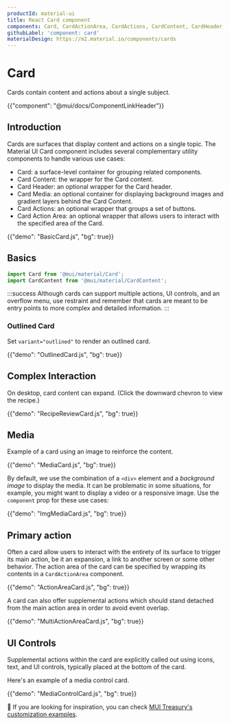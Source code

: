 ```yaml
---
productId: material-ui
title: React Card component
components: Card, CardActionArea, CardActions, CardContent, CardHeader, CardMedia, Collapse, Paper
githubLabel: 'component: card'
materialDesign: https://m2.material.io/components/cards
---
```


# Card

<p class="description">Cards contain content and actions about a single subject.</p>

{{"component": "@mui/docs/ComponentLinkHeader"}}

## Introduction

Cards are surfaces that display content and actions on a single topic.
The Material UI Card component includes several complementary utility components to handle various use cases:

- Card: a surface-level container for grouping related components.
- Card Content: the wrapper for the Card content.
- Card Header: an optional wrapper for the Card header.
- Card Media: an optional container for displaying background images and gradient layers behind the Card Content.
- Card Actions: an optional wrapper that groups a set of buttons.
- Card Action Area: an optional wrapper that allows users to interact with the specified area of the Card.

{{"demo": "BasicCard.js", "bg": true}}

## Basics

```jsx
import Card from '@mui/material/Card';
import CardContent from '@mui/material/CardContent';
```

:::success
Although cards can support multiple actions, UI controls, and an overflow menu, use restraint and remember that cards are meant to be entry points to more complex and detailed information.
:::

### Outlined Card

Set `variant="outlined"` to render an outlined card.

{{"demo": "OutlinedCard.js", "bg": true}}

## Complex Interaction

On desktop, card content can expand. (Click the downward chevron to view the recipe.)

{{"demo": "RecipeReviewCard.js", "bg": true}}

## Media

Example of a card using an image to reinforce the content.

{{"demo": "MediaCard.js", "bg": true}}

By default, we use the combination of a `<div>` element and a _background image_ to display the media. It can be problematic in some situations, for example, you might want to display a video or a responsive image. Use the `component` prop for these use cases:

{{"demo": "ImgMediaCard.js", "bg": true}}

## Primary action

Often a card allow users to interact with the entirety of its surface to trigger its main action, be it an expansion, a link to another screen or some other behavior. The action area of the card can be specified by wrapping its contents in a `CardActionArea` component.

{{"demo": "ActionAreaCard.js", "bg": true}}

A card can also offer supplemental actions which should stand detached from the main action area in order to avoid event overlap.

{{"demo": "MultiActionAreaCard.js", "bg": true}}

## UI Controls

Supplemental actions within the card are explicitly called out using icons, text, and UI controls, typically placed at the bottom of the card.

Here's an example of a media control card.

{{"demo": "MediaControlCard.js", "bg": true}}

🎨 If you are looking for inspiration, you can check [MUI Treasury's customization examples](https://mui-treasury.com/?path=/docs/card-introduction--docs).
